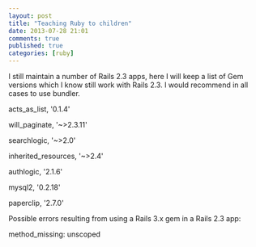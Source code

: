 ```yaml
---
layout: post
title: "Teaching Ruby to children"
date: 2013-07-28 21:01
comments: true
published: true
categories: [ruby]
---
```


I still maintain a number of Rails 2.3 apps, here I will keep a list of Gem versions which I know still work with Rails 2.3. I would recommend in all cases to use bundler.

<!--more-->

acts_as_list, '0.1.4'

will_paginate, '~>2.3.11'

searchlogic, '~>2.0'

inherited_resources, '~>2.4'

authlogic, '2.1.6'

mysql2, '0.2.18'

paperclip, '2.7.0'

Possible errors resulting from using a Rails 3.x gem in a Rails 2.3 app:

method_missing: unscoped
